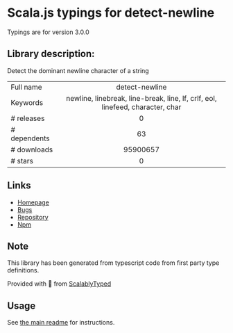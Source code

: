 
# Scala.js typings for detect-newline

Typings are for version 3.0.0

## Library description:
Detect the dominant newline character of a string

|                    |                 |
| ------------------ | :-------------: |
| Full name          | detect-newline |
| Keywords           | newline, linebreak, line-break, line, lf, crlf, eol, linefeed, character, char |
| # releases         | 0 |
| # dependents       | 63 |
| # downloads        | 95900657 |
| # stars            | 0 |

## Links
- [Homepage](https://github.com/sindresorhus/detect-newline#readme)
- [Bugs](https://github.com/sindresorhus/detect-newline/issues)
- [Repository](https://github.com/sindresorhus/detect-newline)
- [Npm](https://www.npmjs.com/package/detect-newline)
    


## Note
This library has been generated from typescript code from first party type definitions.

Provided with :purple_heart: from [ScalablyTyped](https://github.com/oyvindberg/ScalablyTyped)

## Usage
See [the main readme](../../readme.md) for instructions.


